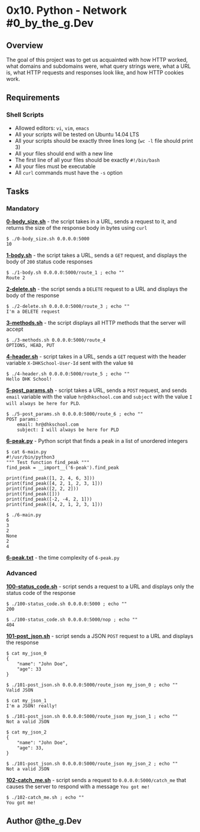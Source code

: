 # 0x10. Python - Network #0_by_the_g.Dev

## Overview
The goal of this project was to get us acquainted with how HTTP worked, what domains and subdomains were, what query strings were, what a URL is, what HTTP requests and responses look like, and how HTTP cookies work.

## Requirements
### Shell Scripts
* Allowed editors: `vi`, `vim`, `emacs`
* All your scripts will be tested on Ubuntu 14.04 LTS
* All your scripts should be exactly three lines long (`wc -l` file should print 3)
* All your files should end with a new line
* The first line of all your files should be exactly `#!/bin/bash`
* All your files must be executable
* All `curl` commands must have the `-s` option

## Tasks
### Mandatory
**[0-body_size.sh](0-body_size.sh)** - the script takes in a URL, sends a request to it, and returns the size of the response body in bytes using `curl`
```
$ ./0-body_size.sh 0.0.0.0:5000
10
```

**[1-body.sh](1-body.sh)** - the script takes a URL, sends a `GET` request, and displays the body of `200` status code responses
```
$ ./1-body.sh 0.0.0.0:5000/route_1 ; echo ""
Route 2
```

**[2-delete.sh](2-delete.sh)** - the script sends a `DELETE` request to a URL and displays the body of the response
```
$ ./2-delete.sh 0.0.0.0:5000/route_3 ; echo ""
I'm a DELETE request
```

**[3-methods.sh](3-methods.sh)** - the script displays all HTTP methods that the server will accept
```
$ ./3-methods.sh 0.0.0.0:5000/route_4
OPTIONS, HEAD, PUT
```

**[4-header.sh](4-header.sh)** - script takes in a URL, sends a `GET` request with the header variable `X-DHKSchool-User-Id` sent with the value `98`
```
$ ./4-header.sh 0.0.0.0:5000/route_5 ; echo ""
Hello DHK School!
```

**[5-post_params.sh](5-post_params.sh)** - script takes a URL, sends a `POST` request, and sends `email` variable with the value `hr@dhkschool.com` and `subject` with the value `I will always be here for PLD`.
```
$ ./5-post_params.sh 0.0.0.0:5000/route_6 ; echo ""
POST params:
    email: hr@dhkschool.com
    subject: I will always be here for PLD
```

**[6-peak.py](6-peak.py)** - Python script that finds a peak in a list of unordered integers
```
$ cat 6-main.py
#!/usr/bin/python3
""" Test function find_peak """
find_peak = __import__('6-peak').find_peak

print(find_peak([1, 2, 4, 6, 3]))
print(find_peak([4, 2, 1, 2, 3, 1]))
print(find_peak([2, 2, 2]))
print(find_peak([]))
print(find_peak([-2, -4, 2, 1]))
print(find_peak([4, 2, 1, 2, 3, 1]))

$ ./6-main.py
6
3
2
None
2
4
```

**[6-peak.txt](6-peak.txt)** - the time complexity of `6-peak.py`

### Advanced

**[100-status_code.sh](100-status_code.sh)** - script sends a request to a URL and displays only the status code of the response
```
$ ./100-status_code.sh 0.0.0.0:5000 ; echo ""
200

$ ./100-status_code.sh 0.0.0.0:5000/nop ; echo ""
404
```

**[101-post_json.sh](101-post_json.sh)** - script sends a JSON `POST` request to a URL and displays the response
```
$ cat my_json_0
{
    "name": "John Doe",
    "age": 33
}

$ ./101-post_json.sh 0.0.0.0:5000/route_json my_json_0 ; echo ""
Valid JSON

$ cat my_json_1
I'm a JSON! really!

$ ./101-post_json.sh 0.0.0.0:5000/route_json my_json_1 ; echo ""
Not a valid JSON

$ cat my_json_2
{
    "name": "John Doe",
    "age": 33,
}

$ ./101-post_json.sh 0.0.0.0:5000/route_json my_json_2 ; echo ""
Not a valid JSON
```

**[102-catch_me.sh](102-catch_me.sh)** - script sends a request to `0.0.0.0:5000/catch_me` that causes the server to respond with a message `You got me!`
```
$ ./102-catch_me.sh ; echo ""
You got me!
```



## Author @the_g.Dev
